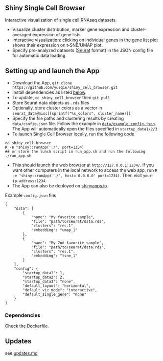 
## Shiny Single Cell Browser

Interactive visualization of single cell RNAseq datasets. 

  - Visualize cluster distribution, marker gene expression and cluster-averaged expression of gene lists. 
  - Interactive visualization: clicking on individual genes in the gene list plot shows their expression on t-SNE/UMAP plot. 
  - Specify pre-analyzed datasets ([Seurat](https://github.com/satijalab/seurat) format) in the JSON config file for automatic data loading.

## Setting up and launch the App
  
  - Download the App, `git clone https://github.com/yueqiw/shiny_cell_browser.git`
  - Install dependencies as listed [below](#dependencies). 
  - To update, `cd shiny_cell_browser` then `git pull`
  - Store Seurat data objects as `.rds` files 
  - Optionally, store cluster colors as a vector in `seurat_data@misc[[sprintf("%s_colors", cluster_name)]]`
  - Specify the file paths and clustering results by creating `data/config.json` file. Follow the example in [`data/example_config.json`](data/example_config.json). The App will automatically open the files specified in `startup_data1/2/3`. 
  - To launch Single Cell Browser locally, run the following code.  
  ```
  cd shiny_cell_browser
  R -e "shiny::runApp('./', port=1234)
  ## or store the lunch script in run_app.sh and run the following
  ./run_app.sh 
  ```
  - This should launch the web browser at `http://127.0.0.1:1234/`. If you want other computers in the local network to access the web app, run `R -e "shiny::runApp('./', host='0.0.0.0' port=1234)`. Then visit `your-ip-address:1234`.
  - The App can also be deployed on [shinyapps.io](https://www.shinyapps.io)
  
Example `config.json` file: 

```
{
    "data": [
        {
            "name": "My favorite sample",
            "file": "path/to/seurat/data.rds",
            "clusters": "res.1",
            "embedding": "umap_1"
        },
        {
            "name": "My 2nd favorite sample",
            "file": "path/to/seurat/data.rds",
            "clusters": "res.1",
            "embedding": "tsne_1"
        }
    ],
    "config": {
        "startup_data1": 1,
        "startup_data2": 2,
        "startup_data3": "none",
        "default_layout": "horizontal",
        "default_viz_mode": "interactive",
        "default_single_gene": "none"
    }
}
```

### Dependencies

Check the Dockerfile.
  
## Updates

see [updates.md](UPDATES.md)



